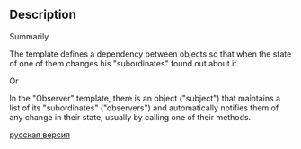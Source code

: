 ## Description

Summarily

The template defines a dependency between objects so that when the state of one of them changes
his "subordinates" found out about it.

Or

In the "Observer" template, there is an object ("subject") that maintains a list of its "subordinates" ("observers") and
automatically notifies them of any change in their state, usually by calling one of their methods.


[русская версия](README-rus.md)
